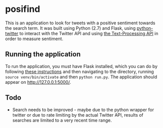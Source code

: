 # posifind
This is an application to look for tweets with a positive sentiment towards the search term. It was built using Python (2.7) and Flask, using [python-twitter](https://python-twitter.readthedocs.org/en/latest/) to interact with the Twitter API and using [the Text-Processing API](http://text-processing.com/) in order to measure sentiment.

## Running the application
To run the application, you must have Flask installed, which you can do by following [these instructions](http://flask.pocoo.org/docs/0.10/installation/#installation) and then navigating to the directory, running `source venv/bin/activate` and then `python run.py`. The application should appear on http://127.0.0.1:5000/.

## Todo
* Search needs to be improved - maybe due to the python wrapper for twitter or due to rate limiting by the actual Twitter API, results of searches are limited to a very recent time range.
